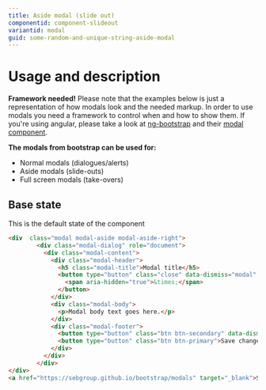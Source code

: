 ```yaml
---
title: Aside modal (slide out)
componentid: component-slideout
variantid: modal
guid: some-random-and-unique-string-aside-modal
---
```

# Usage and description
**Framework needed!** Please note that the examples below is just a representation of how modals look and the needed markup. In order to use modals you need a framework to control when and how to show them. If you're using angular, please take a look at [ng-bootstrap](https://ng-bootstrap.github.io/) and their [modal component](https://ng-bootstrap.github.io/#/components/modal).

**The modals from bootstrap can be used for:**

- Normal modals (dialogues/alerts)
- Aside modals (slide-outs)
- Full screen modals (take-overs)

## Base state
This is the default state of the component
```html
<div  class="modal modal-aside modal-aside-right">
        <div class="modal-dialog" role="document">
          <div class="modal-content">
            <div class="modal-header">
              <h5 class="modal-title">Modal title</h5>
              <button type="button" class="close" data-dismiss="modal" aria-label="Close">
                <span aria-hidden="true">&times;</span>
              </button>
            </div>
            <div class="modal-body">
              <p>Modal body text goes here.</p>
            </div>
            <div class="modal-footer">
              <button type="button" class="btn btn-secondary" data-dismiss="modal">Close</button>
              <button type="button" class="btn btn-primary">Save changes</button>
            </div>
          </div>
        </div>
</div>
<a href="https://sebgroup.github.io/bootstrap/modals" target="_blank">Show live examples</a>
```
